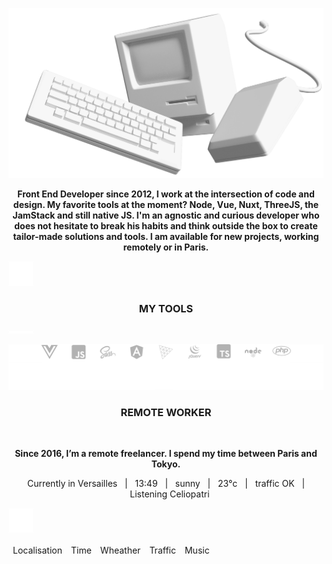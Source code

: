 ![Image of macintosh](https://raw.githubusercontent.com/alexiscolin/alexiscolin/main/cover-alexiscolin.png)
<p align="center"><strong>Front End Developer since 2012, I work at the intersection of code and design. My favorite tools at the moment? Node, Vue, Nuxt, ThreeJS, the JamStack and still native JS. I'm an agnostic and curious developer who does not hesitate to break his habits and think outside the box to create tailor-made solutions and tools. I am available for new projects, working remotely or in Paris.</strong></p>

![space](https://raw.githubusercontent.com/alexiscolin/alexiscolin/main/space-40.png)

<h3 align="center">MY TOOLS</h3>

![minispace](https://raw.githubusercontent.com/alexiscolin/alexiscolin/main/mini-space-5.png)

![softwares & languages & frameworks I use](https://raw.githubusercontent.com/alexiscolin/alexiscolin/main/dev-icos-spaces.svg)

<h3 align="center">REMOTE WORKER</h3>
<p>&nbsp;</p>
<p align="center"><strong>Since 2016, I’m a remote freelancer. I spend my time between Paris and Tokyo.</strong></p>
<p align="center">Currently in Versailles&nbsp;&nbsp;&nbsp;|&nbsp;&nbsp;&nbsp;13:49&nbsp;&nbsp;&nbsp;|&nbsp;&nbsp;&nbsp;sunny&nbsp;&nbsp;&nbsp;|&nbsp;&nbsp;&nbsp;23°c&nbsp;&nbsp;&nbsp;|&nbsp;&nbsp;&nbsp;traffic OK&nbsp;&nbsp;&nbsp;|&nbsp;&nbsp;&nbsp;Listening Celiopatri</p>

![space](https://raw.githubusercontent.com/alexiscolin/alexiscolin/main/space-40.png)

<table align="center">
<thead>
  <tr>
    <td>Localisation</td>
    <td>Time</td>
    <td>Wheather</td>
    <td>Traffic</td>
    <td>Music</td>
  </tr>
</thead>
</table>
<!--
**alexiscolin/alexiscolin** is a ✨ _special_ ✨ repository because its `README.md` (this file) appears on your GitHub profile.

Here are some ideas to get you started:

- 🔭 I’m currently working on ...
- 🌱 I’m currently learning ...
- 👯 I’m looking to collaborate on ...
- 🤔 I’m looking for help with ...
- 💬 Ask me about ...
- 📫 How to reach me: ...
- 😄 Pronouns: ...
- ⚡ Fun fact: ...
-->
